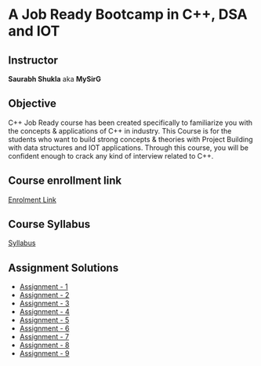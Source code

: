 # A Job Ready Bootcamp in C++, DSA and IOT

## Instructor
**Saurabh Shukla** aka **MySirG**

## Objective
C++ Job Ready course has been created specifically to familiarize you with the concepts & applications of C++ in industry. This Course is for the students who want to build strong concepts & theories with Project Building with data structures and IOT applications. Through this course, you will be confident enough to crack any kind of interview related to C++.

## Course enrollment link
[Enrolment Link](https://ineuron.ai/course/A-Job-Ready-Bootcamp-in-C++,-DSA-and-IOT)

## Course Syllabus
[Syllabus](https://github.com/learninguser/iNeuron-CPP-job-ready-bootcamp/blob/master/Syllabus.pdf)

## Assignment Solutions
* [Assignment - 1](https://github.com/learninguser/iNeuron-CPP-job-ready-bootcamp/tree/master/Assignment_1)
* [Assignment - 2](https://github.com/learninguser/iNeuron-CPP-job-ready-bootcamp/tree/master/Assignment_2)
* [Assignment - 3](https://github.com/learninguser/iNeuron-CPP-job-ready-bootcamp/tree/master/Assignment_3)
* [Assignment - 4](https://github.com/learninguser/iNeuron-CPP-job-ready-bootcamp/tree/master/Assignment_4)
* [Assignment - 5](https://github.com/learninguser/iNeuron-CPP-job-ready-bootcamp/tree/master/Assignment_5)
* [Assignment - 6](https://github.com/learninguser/iNeuron-CPP-job-ready-bootcamp/tree/master/Assignment_6)
* [Assignment - 7](https://github.com/learninguser/iNeuron-CPP-job-ready-bootcamp/tree/master/Assignment_7)
* [Assignment - 8](https://github.com/learninguser/iNeuron-CPP-job-ready-bootcamp/tree/master/Assignment_8)
* [Assignment - 9](https://github.com/learninguser/iNeuron-CPP-job-ready-bootcamp/tree/master/Assignment_9)
